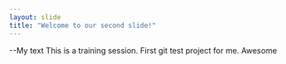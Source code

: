 ```yaml
---
layout: slide
title: "Welcome to our second slide!"
---
```

--My text
This is a training session. First git test project for me. Awesome
